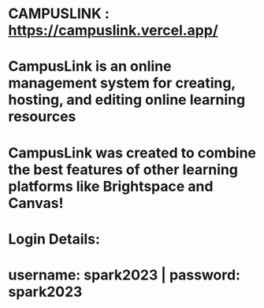 # CAMPUSLINK : https://campuslink.vercel.app/

# CampusLink is an online management system for creating, hosting, and editing online learning resources
# CampusLink was created to combine the best features of other learning platforms like Brightspace and Canvas!
#
# Login Details:
# username: spark2023 | password: spark2023
